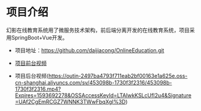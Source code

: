 # 项目介绍
幻影在线教育系统用了微服务技术架构，前后端分离开发的在线教育系统，项目采用SpringBoot+Vue开发。<br>
* 项目地址：https://github.com/daijiacong/OnlineEducation.git <br>

* [项目前台视频](https://outin-2497ba4793f711eab2bf00163e1a625e.oss-cn-shanghai.aliyuncs.com/sv/737ebfb-1730ad26213/737ebfb-1730ad26213.mp4?Expires=1593692151&OSSAccessKeyId=LTAIwkKSLcUfI2u4&Signature=i8s9y8cKqCsNfb7eePI%2Fg8zzRro%3D)

* 项目后台视频(https://outin-2497ba4793f711eab2bf00163e1a625e.oss-cn-shanghai.aliyuncs.com/sv/453098b-1730f3f2316/453098b-1730f3f2316.mp4?Expires=1593692278&OSSAccessKeyId=LTAIwkKSLcUfI2u4&Signature=UAf2CgEmRCGZ7WNNK3TWwFbqXgI%3D)

  ​
